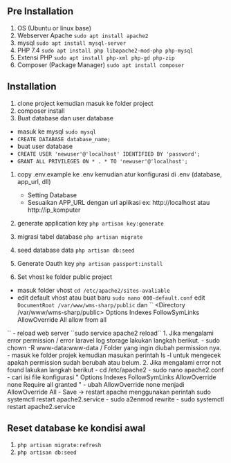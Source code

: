 ## Pre Installation
1. OS (Ubuntu or linux base)
1. Webserver Apache
   ``sudo apt install apache2``
1. mysql
   ``sudo apt install mysql-server``
1. PHP 7.4
   ``sudo apt install php libapache2-mod-php php-mysql``
1. Extensi PHP 
   ``sudo apt install php-xml php-gd php-zip``
1. Composer (Package Manager)
   ``sudo apt install composer``

## Installation
1. clone project kemudian masuk ke folder project
1. composer install
1. Buat database dan user database

  - masuk ke mysql ``sudo mysql``
  - ``CREATE DATABASE database_name;``
  - buat user database 
  - ``CREATE USER 'newuser'@'localhost' IDENTIFIED BY 'password';``
  - ``GRANT ALL PRIVILEGES ON * . * TO 'newuser'@'localhost';``

1. copy .env.example ke .env kemudian atur konfigurasi di .env (database, app_url, dll)

   - Setting Database
   - Sesuaikan APP_URL dengan url aplikasi ex: http://localhost atau http://ip_komputer

   
1. generate application key ``php artisan key:generate``
1. migrasi tabel database ``php artisan migrate``
1. seed database data ``php artisan db:seed``
1. Generate Oauth key ``php artisan passport:install``
1. Set vhost ke folder public project

 - masuk folder vhost ``cd /etc/apache2/sites-avaliable``
 - edit default vhost atau buat baru ``sudo nano 000-default.conf``
   edit 
   ``DocumentRoot /var/www/wms-sharp/public``
   dan 
   ``
   <Directory /var/www/wms-sharp/public>
        Options Indexes FollowSymLinks
        AllowOverride All
      allow from all
  </Directory>
   ``
  - reload web server ``sudo service apache2 reload``
1. Jika mengalami error permission / error laravel log storage lakukan langkah berikut.
   - sudo chown -R www-data:www-data <Folder Projek> / Folder yang ingin diubah permission nya.
   - masuk ke folder projek kemudian masukan perintah ls -l untuk mengecek apakah permission sudah berubah atau belum. 
2. Jika mengalami error not found lakukan langkah berikut
   - cd /etc/apache2 
   - sudo nano apache2.conf
   - cari isi file konfigurasi "<Directory /var/www/>
   Options Indexes FollowSymLinks
   AllowOverride none
   Require all granted
</Directory>"
   - ubah AllowOverride none menjadi AllowOverride All
   - Save -> restart apache menggunakan perintah sudo systemctl restart apache2.service
   - sudo a2enmod rewrite
   - sudo systemctl restart apache2.service



## Reset database ke kondisi awal
1. ``php artisan migrate:refresh``
1. ``php artisan db:seed``
